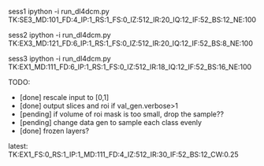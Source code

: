 sess1
ipython -i run_dl4dcm.py TK:SE3_MD:101_FD:4_IP:1_RS:1_FS:0_IZ:512_IR:20_IQ:12_IF:52_BS:12_NE:100

sess2
ipython -i run_dl4dcm.py TK:EX3_MD:121_FD:6_IP:1_RS:1_FS:0_IZ:512_IR:20_IQ:12_IF:52_BS:8_NE:100

sess3
ipython -i run_dl4dcm.py TK:EX1_MD:111_FD:6_IP:1_RS:1_FS:0_IZ:512_IR:18_IQ:12_IF:52_BS:16_NE:100


TODO:

- [done] rescale input to [0,1]
- [done] output slices and roi if val_gen.verbose>1
- [pending] if volume of roi mask is too small, drop the sample??
- [pending]  change data gen to sample each class evenly
- [done] frozen layers? 


latest: TK:EX1_FS:0_RS:1_IP:1_MD:111_FD:4_IZ:512_IR:30_IF:52_BS:12_CW:0.25
